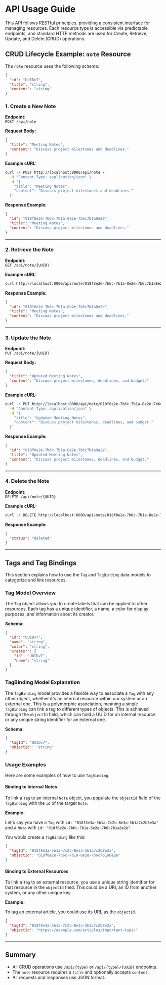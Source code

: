 # API Usage Guide

This API follows RESTful principles, providing a consistent interface for managing resources. Each resource type is accessible via predictable endpoints, and standard HTTP methods are used for Create, Retrieve, Update, and Delete (CRUD) operations.

## CRUD Lifecycle Example: `note` Resource

The `note` resource uses the following schema:

```json
{
  "id": "UUIDv7",
  "title": "string",
  "content": "string"
}
```

### 1. Create a New Note

**Endpoint:**  
`POST /api/note`

**Request Body:**

```json
{
  "title": "Meeting Notes",
  "content": "Discuss project milestones and deadlines."
}
```

**Example cURL:**

```bash
curl -X POST http://localhost:8000/api/note \
  -H "Content-Type: application/json" \
  -d '{
    "title": "Meeting Notes",
    "content": "Discuss project milestones and deadlines."
  }'
```

**Response Example:**

```json
{
  "id": "018f8e2e-7b6c-7b1a-8e2e-7b6c7b1a8e2e",
  "title": "Meeting Notes",
  "content": "Discuss project milestones and deadlines."
}
```

---

### 2. Retrieve the Note

**Endpoint:**  
`GET /api/note/{UUID}`

**Example cURL:**

```bash
curl http://localhost:8000/api/note/018f8e2e-7b6c-7b1a-8e2e-7b6c7b1a8e2e
```

**Response Example:**

```json
{
  "id": "018f8e2e-7b6c-7b1a-8e2e-7b6c7b1a8e2e",
  "title": "Meeting Notes",
  "content": "Discuss project milestones and deadlines."
}
```

---

### 3. Update the Note

**Endpoint:**  
`PUT /api/note/{UUID}`

**Request Body:**

```json
{
  "title": "Updated Meeting Notes",
  "content": "Discuss project milestones, deadlines, and budget."
}
```

**Example cURL:**

```bash
curl -X PUT http://localhost:8000/api/note/018f8e2e-7b6c-7b1a-8e2e-7b6c7b1a8e2e \
  -H "Content-Type: application/json" \
  -d '{
    "title": "Updated Meeting Notes",
    "content": "Discuss project milestones, deadlines, and budget."
  }'
```

**Response Example:**

```json
{
  "id": "018f8e2e-7b6c-7b1a-8e2e-7b6c7b1a8e2e",
  "title": "Updated Meeting Notes",
  "content": "Discuss project milestones, deadlines, and budget."
}
```

---

### 4. Delete the Note

**Endpoint:**  
`DELETE /api/note/{UUID}`

**Example cURL:**

```bash
curl -X DELETE http://localhost:8000/api/note/018f8e2e-7b6c-7b1a-8e2e-7b6c7b1a8e2e
```

**Response Example:**

```json
{
  "status": "deleted"
}
```

---

## Tags and Tag Bindings

This section explains how to use the `Tag` and `TagBinding` data models to categorize and link resources.

### Tag Model Overview

The `Tag` object allows you to create labels that can be applied to other resources. Each tag has a unique identifier, a name, a color for display purposes, and information about its creator.

**Schema:**
```json
{
  "id": "UUIDv7",
  "name": "string",
  "color": "string",
  "creator": {
    "id": "UUIDv7",
    "name": "string"
  }
}
```

### TagBinding Model Explanation

The `TagBinding` model provides a flexible way to associate a `Tag` with any other object, whether it's an internal resource within our system or an external one. This is a polymorphic association, meaning a single `TagBinding` can link a tag to different types of objects. This is achieved through the `objectId` field, which can hold a UUID for an internal resource or any unique string identifier for an external one.

**Schema:**
```json
{
  "tagId": "UUIDv7",
  "objectId": "string"
}
```

### Usage Examples

Here are some examples of how to use `TagBinding`.

#### Binding to Internal Notes

To link a `Tag` to an internal `Note` object, you populate the `objectId` field of the `TagBinding` with the `id` of the target `Note`.

**Example:**

Let's say you have a `Tag` with `id: "018f8e3a-5b1a-7c2b-8e3a-5b1a7c2b8e3a"` and a `Note` with `id: "018f8e2e-7b6c-7b1a-8e2e-7b6c7b1a8e2e"`.

You would create a `TagBinding` like this:

```json
{
  "tagId": "018f8e3a-5b1a-7c2b-8e3a-5b1a7c2b8e3a",
  "objectId": "018f8e2e-7b6c-7b1a-8e2e-7b6c7b1a8e2e"
}
```

#### Binding to External Resources

To link a `Tag` to an external resource, you use a unique string identifier for that resource in the `objectId` field. This could be a URI, an ID from another system, or any other unique key.

**Example:**

To tag an external article, you could use its URL as the `objectId`.

```json
{
  "tagId": "018f8e3a-5b1a-7c2b-8e3a-5b1a7c2b8e3a",
  "objectId": "https://example.com/articles/important-topic"
}
```
---
## Summary

- All CRUD operations use `/api/{type}` or `/api/{type}/{UUID}` endpoints.
- The `note` resource requires a `title` and optionally accepts `content`.
- All requests and responses use JSON format.
